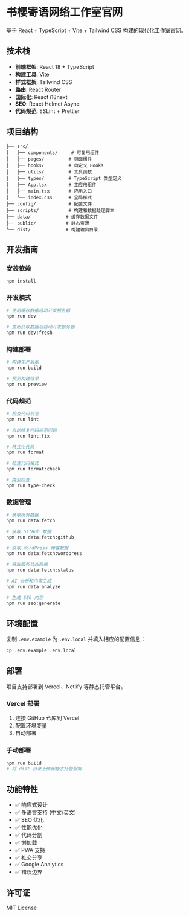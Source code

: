 # 书樱寄语网络工作室官网

基于 React + TypeScript + Vite + Tailwind CSS 构建的现代化工作室官网。

## 技术栈

- **前端框架**: React 18 + TypeScript
- **构建工具**: Vite
- **样式框架**: Tailwind CSS
- **路由**: React Router
- **国际化**: React i18next
- **SEO**: React Helmet Async
- **代码规范**: ESLint + Prettier

## 项目结构

```
├── src/
│   ├── components/     # 可复用组件
│   ├── pages/         # 页面组件
│   ├── hooks/         # 自定义 Hooks
│   ├── utils/         # 工具函数
│   ├── types/         # TypeScript 类型定义
│   ├── App.tsx        # 主应用组件
│   ├── main.tsx       # 应用入口
│   └── index.css      # 全局样式
├── config/            # 配置文件
├── scripts/           # 构建和数据处理脚本
├── data/             # 缓存数据文件
├── public/           # 静态资源
└── dist/             # 构建输出目录
```

## 开发指南

### 安装依赖

```bash
npm install
```

### 开发模式

```bash
# 使用缓存数据启动开发服务器
npm run dev

# 重新获取数据后启动开发服务器
npm run dev:fresh
```

### 构建部署

```bash
# 构建生产版本
npm run build

# 预览构建结果
npm run preview
```

### 代码规范

```bash
# 检查代码规范
npm run lint

# 自动修复代码规范问题
npm run lint:fix

# 格式化代码
npm run format

# 检查代码格式
npm run format:check

# 类型检查
npm run type-check
```

### 数据管理

```bash
# 获取所有数据
npm run data:fetch

# 获取 GitHub 数据
npm run data:fetch:github

# 获取 WordPress 博客数据
npm run data:fetch:wordpress

# 获取服务状态数据
npm run data:fetch:status

# AI 分析和内容生成
npm run data:analyze

# 生成 SEO 内容
npm run seo:generate
```

## 环境配置

复制 `.env.example` 为 `.env.local` 并填入相应的配置信息：

```bash
cp .env.example .env.local
```

## 部署

项目支持部署到 Vercel、Netlify 等静态托管平台。

### Vercel 部署

1. 连接 GitHub 仓库到 Vercel
2. 配置环境变量
3. 自动部署

### 手动部署

```bash
npm run build
# 将 dist 目录上传到静态托管服务
```

## 功能特性

- ✅ 响应式设计
- ✅ 多语言支持 (中文/英文)
- ✅ SEO 优化
- ✅ 性能优化
- ✅ 代码分割
- ✅ 懒加载
- ✅ PWA 支持
- ✅ 社交分享
- ✅ Google Analytics
- ✅ 错误边界

## 许可证

MIT License